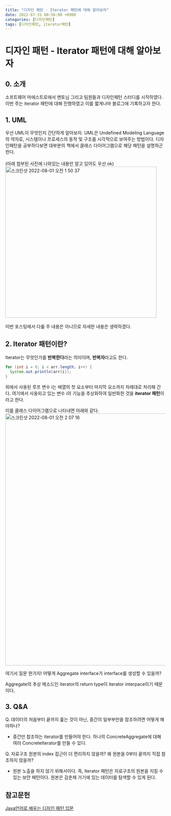 ```yaml
---
title: "디자인 패턴 - Iterator 패턴에 대해 알아보자"
date: 2022-07-31 00:56:00 +0900
categories: [디자인패턴]
tags: [디자인패턴, iterator패턴]
---
```


# 디자인 패턴 - Iterator 패턴에 대해 알아보자

## 0. 소개

소프트웨어 마에스트로에서 멘토님 그리고 팀원들과 디자인패턴 스터디를 시작하였다. 이번 주는 iterator 패턴에 대해 진행하였고 이를 짧게나마 블로그에 기록하고자 한다.

## 1. UML

우선 UML이 무엇인지 간단하게 알아보자. UML은 Undefined Modeling Language의 약자로, 시스템이나 프로세스의 동작 및 구조를 시각적으로 보여주는 방법이다. 디자인패턴을 공부하다보면 대부분의 책에서 클래스 다이어그램으로 해당 패턴을 설명하곤 한다.
<br><br>
(아래 첨부된 사진에 나와있는 내용만 알고 있어도 우선 ok) <br>
<img width="475" alt="스크린샷 2022-08-01 오전 1 50 37" src="https://user-images.githubusercontent.com/64428916/182036936-fa8edaa7-c4d3-45ba-8416-2841eff24bae.png"> <br><br>
이번 포스팅에서 다룰 주 내용은 아니므로 자세한 내용은 생략하겠다.

## 2. Iterator 패턴이란?

Iterator는 무엇인가를 **반복한다**라는 의미이며, **반복자**라고도 한다.

```java
for (int i = 0; i < arr.length; i++) {
  System.out.println(arr[i]);
}
```

위에서 사용된 루프 변수 i는 배열의 첫 요소부터 마지막 요소까지 차례대로 처리해 간다. 여기에서 사옹되고 있는 변수 i의 기능을 추상화하여 일반화한 것을 **iterator 패턴**이라고 한다.

이를 클래스 다이어그램으로 나타내면 아래와 같다.
<img width="792" alt="스크린샷 2022-08-01 오전 2 07 16" src="https://user-images.githubusercontent.com/64428916/182037531-359cd4ae-bb41-45e3-bb0b-a53207d46379.png">

여기서 질문 한가지!
어떻게 Aggregate interface가 interface를 생성할 수 있을까?

Aggregate의 추상 메소드인 iterator의 return type이 iterator interpace이기 때문이다.

## 3. Q&A

Q. 데이터의 처음부터 끝까지 훑는 것이 아닌, 중간의 일부부만을 참조하려면 어떻게 해야하나?

- 중간만 참조하는 iterator를 만들어야 한다. 하나의 ConcreteAggregate에 대해 여러 ConcreteIterator를 만들 수 있다.

Q. 자료구조 원본의 index 접근이 더 편리하지 않을까? 왜 원본을 0부터 끝까지 직접 참조하지 않을까?

- 원본 노출을 하지 않기 위해서이다. 즉, Iterator 패턴은 자료구조의 원본을 지킬 수 있는 보안 패턴이다. 원본은 감춘채 거기에 있는 데이터를 탐색할 수 있게 된다.

## 참고문헌

[Java언어로 배우는 디자인 패턴 입문](http://www.yes24.com/Product/Goods/2918928)
